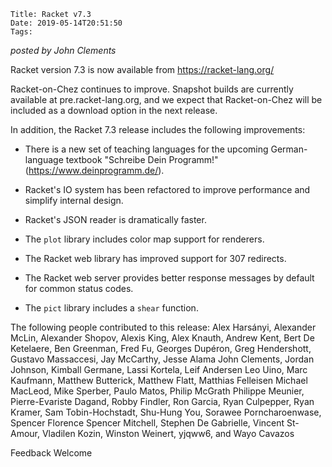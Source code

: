     Title: Racket v7.3
    Date: 2019-05-14T20:51:50
    Tags:

*posted by John Clements*

Racket version 7.3 is now available from <https://racket-lang.org/>

Racket-on-Chez continues to improve. Snapshot builds are currently
available at pre.racket-lang.org, and we expect that Racket-on-Chez
will be included as a download option in the next release.

In addition, the Racket 7.3 release includes the following improvements:

* There is a new set of teaching languages for the upcoming
  German-language textbook "Schreibe Dein Programm!"
  (<https://www.deinprogramm.de/>).

* Racket's IO system has been refactored to improve performance
 and simplify internal design.

* Racket's JSON reader is dramatically faster.

* The `plot` library includes color map support for renderers.

* The Racket web library has improved support for 307 redirects.

* The Racket web server provides better response messages by default
 for common status codes.

* The `pict` library includes a `shear` function.

The following people contributed to this release: Alex Harsányi,
Alexander McLin, Alexander Shopov, Alexis King, Alex Knauth, Andrew
Kent, Bert De Ketelaere, Ben Greenman, Fred Fu, Georges Dupéron, Greg
Hendershott, Gustavo Massaccesi, Jay McCarthy, Jesse Alama John
Clements, Jordan Johnson, Kimball Germane, Lassi Kortela, Leif Andersen
Leo Uino, Marc Kaufmann, Matthew Butterick, Matthew Flatt, Matthias
Felleisen Michael MacLeod, Mike Sperber, Paulo Matos, Philip McGrath
Philippe Meunier, Pierre-Evariste Dagand, Robby Findler, Ron Garcia,
Ryan Culpepper, Ryan Kramer, Sam Tobin-Hochstadt, Shu-Hung You, Sorawee
Porncharoenwase, Spencer Florence Spencer Mitchell, Stephen De
Gabrielle, Vincent St-Amour, Vladilen Kozin, Winston Weinert, yjqww6,
and Wayo Cavazos

Feedback Welcome
